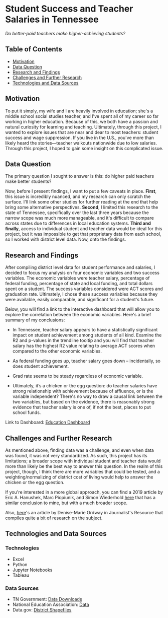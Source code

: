 # Student Success and Teacher Salaries in Tennessee
_Do better-paid teachers make higher-achieving students?_

## Table of Contents
- [Motivation](#Motivation)
- [Data Question](#Data-Question)
- [Research and Findings](#Research-and-Findings)
- [Challenges and Further Research](#Challenges-and-Further-Research)
- [Technologies and Data Sources](#Technologies-and-Data-Sources)

## Motivation
To put it simply, my wife and I are heavily involved in education; she's a middle school social studies teacher, and I've spent all of my career so far working in higher education. Because of this, we both have a passion and natural curiosity for learning and teaching. Ultimately, through this project, I wanted to explore issues that are near and dear to most teachers: student success and wage suppression. If you live in the U.S., you've more than likely heard the stories—teacher walkouts nationwide due to low salaries. Through this project, I hoped to gain some insight on this complicated issue.

## Data Question
The primary question I sought to answer is this: do higher paid teachers make better students?

Now, before I present findings, I want to put a few caveats in place. **First**, this issue is incredibly nuanced, and my research can only scratch the surface. I'll link some other studies for further reading at the end that help bring some alternative perspectives. **Second**, I limited this research to the state of Tennessee, specifically over the last three years because the narrow scope was much more manageable, and it's difficult to compare across states due to differences in local education systems. **Third and finally**, access to individual student and teacher data would be ideal for this project, but it was impossible to get that proprietary data from each school, so I worked with district level data. Now, onto the findings.

## Research and Findings
After compiling district level data for student performance and salaries, I decided to focus my analysis on four economic variables and two success variables. The economic variables were teacher salary, percentage of federal funding, percentage of state and local funding, and total dollars spent on a student. The success variables considered were ACT scores and graduation rate. Ultimately, I chose these success variables because they were available, easily comparable, and significant for a student's future.

Below, you will find a link to the interactive dashboard that will allow you to explore the correlation between the economic variables. Here's a brief summary of my conclusions:

- In Tennessee, teacher salary appears to have a statistically significant impact on student achievement among students of all kind. Examine the R2 and p-values in the trendline tooltip and you will find that teacher salary has the highest R2 value relating to average ACT scores when compared to the other economic variables.

- As federal funding goes up, teacher salary goes down – incidentally, so does student achievement.

- Grad rate seems to be steady regardless of economic variable.

- Ultimately, it’s a chicken or the egg question: do teacher salaries have strong relationship with achievement because of affluence, or is the variable independent? There's no way to draw a causal link between the two variables, but based on the evidence, there is reasonably strong evidence that teacher salary is one of, if not the best, places to put school funds.

Link to Dashboard: [Education Dashboard](https://public.tableau.com/app/profile/christian.mack8569/viz/education_dashboard_16397121544800/Dashboard1?publish=yes)

## Challenges and Further Research
As mentioned above, finding data was a challenge, and even when data was found, it was not very standardized. As such, this project has its limitations; a broader scope with individual student and teacher data would more than likely be the best way to answer this question. In the realm of this project, though, I think there are more variables that could be tested, and a weighting/normalizing of district cost of living would help to answer the chicken or the egg question.

If you're interested in a more global approach, you can find a 2019 article by Eric A. Hanushek, Marc Piopiunik, and Simon Wiederhold [here](http://hanushek.stanford.edu/publications/value-smarter-teachers-international-evidence-teacher-cognitive-skills-and-student-0) that has a similar conclusion to mine, but with a much broader scope.

Also, [here](https://journalistsresource.org/education/school-teacher-pay-research/)'s an article by Denise-Marie Ordway in Journalist's Resource that compiles quite a bit of research on the subject.

## Technologies and Data Sources
### Technologies
- Excel
- Python
- Jupyter Notebooks
- Tableau

### Data Sources
- TN Government: [Data Downloads](https://www.tn.gov/education/data/data-downloads.html)
- National Education Association: [Data](https://www.nea.org/research-publications)
- Data.gov: [District Shapefiles](https://catalog.data.gov/dataset/tiger-line-shapefile-2018-state-tennessee-current-unified-school-districts-shapefile-state-base)
